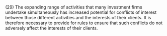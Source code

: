 (29) The expanding range of activities that many investment firms undertake simultaneously has increased potential for conflicts of interest between those different activities and the interests of their clients. It is therefore necessary to provide for rules to ensure that such conflicts do not adversely affect the interests of their clients.